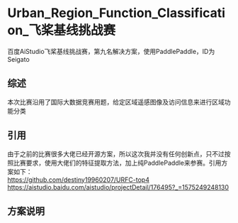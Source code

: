# Urban_Region_Function_Classification_飞桨基线挑战赛
百度AiStudio飞桨基线挑战赛，第九名解决方案，使用PaddlePaddle，ID为Seigato

## 综述
  本次比赛沿用了国际大数据竞赛用题，给定区域遥感图像及访问信息来进行区域功能分类
  
## 引用
  由于之前的比赛很多大佬已经开源方案，所以这次我并没有任何创新点，只不过按照比赛要求，使用大佬们的特征提取方法，加上纯PaddlePaddle来参赛。引用方案如下：  
  https://github.com/destiny19960207/URFC-top4  
  https://aistudio.baidu.com/aistudio/projectDetail/176495?_=1575249248130  

## 方案说明
